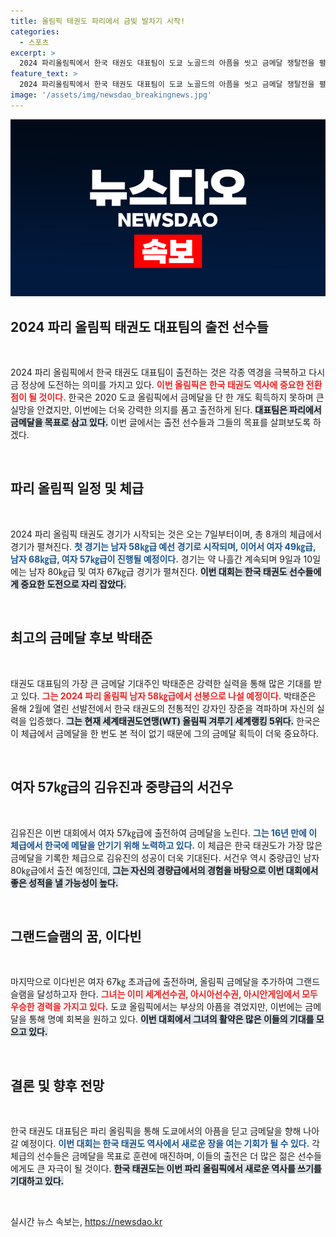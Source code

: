 ```yaml
---
title: 올림픽 태권도 파리에서 금빛 발차기 시작!
categories:
  - 스포츠
excerpt: >
  2024 파리올림픽에서 한국 태권도 대표팀이 도쿄 노골드의 아픔을 씻고 금메달 쟁탈전을 펼친다. 박태준을 필두로 김유진, 서건우, 이다빈이 차례로 출격하며 금빛 역사를 재현할 준비를 마쳤다.
feature_text: >
  2024 파리올림픽에서 한국 태권도 대표팀이 도쿄 노골드의 아픔을 씻고 금메달 쟁탈전을 펼친다. 박태준을 필두로 김유진, 서건우, 이다빈이 차례로 출격하며 금빛 역사를 재현할 준비를 마쳤다.
image: '/assets/img/newsdao_breakingnews.jpg'
---
```


<p><img src="/assets/img/newsdao_breakingnews.jpg" alt="cryptoinkorea 속보" /></p>

<h2 data-ke-size="size26">2024 파리 올림픽 태권도 대표팀의 출전 선수들</h2>

<p data-ke-size="size16">&nbsp;</p>

<p>2024 파리 올림픽에서 한국 태권도 대표팀이 출전하는 것은 각종 역경을 극복하고 다시금 정상에 도전하는 의미를 가지고 있다. <b><span style="color: #ee2323;">이번 올림픽은 한국 태권도 역사에 중요한 전환점이 될 것이다.</span></b> 한국은 2020 도쿄 올림픽에서 금메달을 단 한 개도 획득하지 못하며 큰 실망을 안겼지만, 이번에는 더욱 강력한 의지를 품고 출전하게 된다. <b><span style="background-color: #21538527;">대표팀은 파리에서 금메달을 목표로 삼고 있다.</span></b> 이번 글에서는 출전 선수들과 그들의 목표를 살펴보도록 하겠다.</p>

<p data-ke-size="size16">&nbsp;</p>

<h2 data-ke-size="size26">파리 올림픽 일정 및 체급</h2>

<p data-ke-size="size16">&nbsp;</p>

<p>2024 파리 올림픽 태권도 경기가 시작되는 것은 오는 7일부터이며, 총 8개의 체급에서 경기가 펼쳐진다. <b><span style="color: #1a5490;">첫 경기는 남자 58㎏급 예선 경기로 시작되며, 이어서 여자 49㎏급, 남자 68㎏급, 여자 57㎏급이 진행될 예정이다.</span></b> 경기는 약 나흘간 계속되며 9일과 10일에는 남자 80㎏급 및 여자 67㎏급 경기가 펼쳐진다. <b><span style="background-color: #21538527;">이번 대회는 한국 태권도 선수들에게 중요한 도전으로 자리 잡았다.</span></b></p>

<p data-ke-size="size16">&nbsp;</p>

<h2 data-ke-size="size26">최고의 금메달 후보 박태준</h2>

<p data-ke-size="size16">&nbsp;</p>

<p>태권도 대표팀의 가장 큰 금메달 기대주인 박태준은 강력한 실력을 통해 많은 기대를 받고 있다. <b><span style="color: #ee2323;">그는 2024 파리 올림픽 남자 58㎏급에서 선봉으로 나설 예정이다.</span></b> 박태준은 올해 2월에 열린 선발전에서 한국 태권도의 전통적인 강자인 장준을 격파하며 자신의 실력을 입증했다. <b><span style="background-color: #21538527;">그는 현재 세계태권도연맹(WT) 올림픽 겨루기 세계랭킹 5위다.</span></b> 한국은 이 체급에서 금메달을 한 번도 본 적이 없기 때문에 그의 금메달 획득이 더욱 중요하다.</p>

<p data-ke-size="size16">&nbsp;</p>

<h2 data-ke-size="size26">여자 57㎏급의 김유진과 중량급의 서건우</h2>

<p data-ke-size="size16">&nbsp;</p>

<p>김유진은 이번 대회에서 여자 57㎏급에 출전하여 금메달을 노린다. <b><span style="color: #1a5490;">그는 16년 만에 이 체급에서 한국에 메달을 안기기 위해 노력하고 있다.</span></b> 이 체급은 한국 태권도가 가장 많은 금메달을 기록한 체급으로 김유진의 성공이 더욱 기대된다. 서건우 역시 중량급인 남자 80㎏급에서 출전 예정인데, <b><span style="background-color: #21538527;">그는 자신의 경량급에서의 경험을 바탕으로 이번 대회에서 좋은 성적을 낼 가능성이 높다.</span></b></p>

<p data-ke-size="size16">&nbsp;</p>

<h2 data-ke-size="size26">그랜드슬램의 꿈, 이다빈</h2>

<p data-ke-size="size16">&nbsp;</p>

<p>마지막으로 이다빈은 여자 67㎏ 초과급에 출전하며, 올림픽 금메달을 추가하여 그랜드슬램을 달성하고자 한다. <b><span style="color: #ee2323;">그녀는 이미 세계선수권, 아시아선수권, 아시안게임에서 모두 우승한 경력을 가지고 있다.</span></b> 도쿄 올림픽에서는 부상의 아픔을 겪었지만, 이번에는 금메달을 통해 명예 회복을 원하고 있다. <b><span style="background-color: #21538527;">이번 대회에서 그녀의 활약은 많은 이들의 기대를 모으고 있다.</span></b></p>

<p data-ke-size="size16">&nbsp;</p>

<h2 data-ke-size="size26">결론 및 향후 전망</h2>

<p data-ke-size="size16">&nbsp;</p>

<p>한국 태권도 대표팀은 파리 올림픽을 통해 도쿄에서의 아픔을 딛고 금메달을 향해 나아갈 예정이다. <b><span style="color: #1a5490;">이번 대회는 한국 태권도 역사에서 새로운 장을 여는 기회가 될 수 있다.</span></b> 각 체급의 선수들은 금메달을 목표로 훈련에 매진하며, 이들의 출전은 더 많은 젊은 선수들에게도 큰 자극이 될 것이다. <b><span style="background-color: #21538527;">한국 태권도는 이번 파리 올림픽에서 새로운 역사를 쓰기를 기대하고 있다.</span></b></p>

<p data-ke-size="size16">&nbsp;</p>
실시간 뉴스 속보는, <a href="https://newsdao.kr" rel="dofollow">https://newsdao.kr</a>


